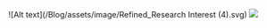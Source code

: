 ![Alt text](/Blog/assets/image/Refined_Research Interest (4).svg)
<img src="/Blog/assets/image/Refined_Research Interest (4).svg">
